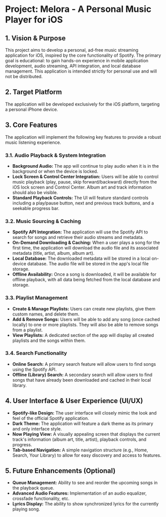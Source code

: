# Project: Melora - A Personal Music Player for iOS

## 1. Vision & Purpose

This project aims to develop a personal, ad-free music streaming application for iOS, inspired by the core functionality of Spotify. The primary goal is educational: to gain hands-on experience in mobile application development, audio streaming, API integration, and local database management. This application is intended strictly for personal use and will not be distributed.

## 2. Target Platform

The application will be developed exclusively for the iOS platform, targeting a personal iPhone device.

## 3. Core Features

The application will implement the following key features to provide a robust music listening experience.

### 3.1. Audio Playback & System Integration

-   **Background Audio:** The app will continue to play audio when it is in the background or when the device is locked.
-   **Lock Screen & Control Center Integration:** Users will be able to control music playback (play, pause, skip forward/backward) directly from the iOS lock screen and Control Center. Album art and track information should also be visible.
-   **Standard Playback Controls:** The UI will feature standard controls including a play/pause button, next and previous track buttons, and a seekable progress bar.

### 3.2. Music Sourcing & Caching

-   **Spotify API Integration:** The application will use the Spotify API to search for songs and retrieve their audio streams and metadata.
-   **On-Demand Downloading & Caching:** When a user plays a song for the first time, the application will download the audio file and its associated metadata (title, artist, album, album art).
-   **Local Database:** The downloaded metadata will be stored in a local on-device database. The audio file will be stored in the app's local file storage.
-   **Offline Availability:** Once a song is downloaded, it will be available for offline playback, with all data being fetched from the local database and storage.

### 3.3. Playlist Management

-   **Create & Manage Playlists:** Users can create new playlists, give them custom names, and delete them.
-   **Add & Remove Songs:** Users will be able to add any song (once cached locally) to one or more playlists. They will also be able to remove songs from a playlist.
-   **View Playlists:** A dedicated section of the app will display all created playlists and the songs within them.

### 3.4. Search Functionality

-   **Online Search:** A primary search feature will allow users to find songs using the Spotify API.
-   **Offline (Library) Search:** A secondary search will allow users to find songs that have already been downloaded and cached in their local library.

## 4. User Interface & User Experience (UI/UX)

-   **Spotify-like Design:** The user interface will closely mimic the look and feel of the official Spotify application.
-   **Dark Theme:** The application will feature a dark theme as its primary and only interface style.
-   **Now Playing View:** A visually appealing screen that displays the current track's information (album art, title, artist), playback controls, and progress.
-   **Tab-based Navigation:** A simple navigation structure (e.g., Home, Search, Your Library) to allow for easy discovery and access to features.

## 5. Future Enhancements (Optional)

-   **Queue Management:** Ability to see and reorder the upcoming songs in the playback queue.
-   **Advanced Audio Features:** Implementation of an audio equalizer, crossfade functionality, etc.
-   **Lyrics Display:** The ability to show synchronized lyrics for the currently playing song.